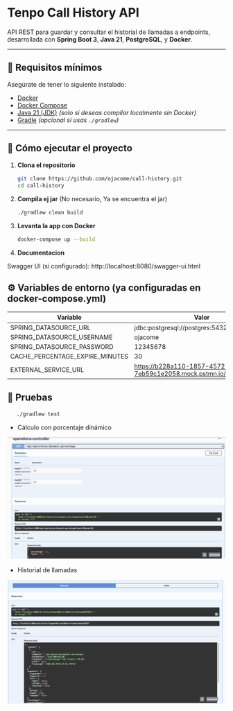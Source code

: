 # Tenpo Call History API

API REST para guardar y consultar el historial de llamadas a endpoints, desarrollada con **Spring Boot 3**, **Java 21**, **PostgreSQL**, y **Docker**.

---

## 🧰 Requisitos mínimos

Asegúrate de tener lo siguiente instalado:

- [Docker](https://docs.docker.com/get-docker/)
- [Docker Compose](https://docs.docker.com/compose/)
- [Java 21 (JDK)](https://jdk.java.net/21/) *(solo si deseas compilar localmente sin Docker)*
- [Gradle](https://gradle.org/install/) *(opcional si usas `./gradlew`)*

---

## 🚀 Cómo ejecutar el proyecto

1. **Clona el repositorio**
   ```bash
   git clone https://github.com/ojacome/call-history.git
   cd call-history
   ```


2. **Compila ej jar** (No necesario, Ya se encuentra el jar)
   ```bash
   ./gradlew clean build
    ```

3. **Levanta la app con Docker** 
   ```bash
   docker-compose up --build
    ```

4. **Documentacion** 

Swagger UI (si configurado): http://localhost:8080/swagger-ui.html




## ⚙️ Variables de entorno (ya configuradas en docker-compose.yml) 

| Variable                        | Valor                                      |
|---------------------------------|--------------------------------------------|
| SPRING\_DATASOURCE\_URL         | jdbc\:postgresql://postgres:5432/db\_tenpo |
| SPRING\_DATASOURCE\_USERNAME    | ojacome                                    |
| SPRING\_DATASOURCE\_PASSWORD    | 12345678                                   |
| CACHE_PERCENTAGE_EXPIRE_MINUTES | 30                                         |
| EXTERNAL_SERVICE_URL            | https://b228a110-1857-4572-9f1a-7eb59c1e2058.mock.pstmn.io/api/percentage                                           |

## 🧪 Pruebas
```bash
   ./gradlew test
```

- Cálculo con porcentaje dinámico

![alt text](image-1.png)

- Historial de llamadas

![alt text](image-2.png)